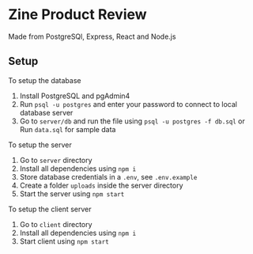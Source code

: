 # Zine Product Review

Made from PostgreSQl, Express, React and Node.js

## Setup

To setup the database

1. Install PostgreSQL and pgAdmin4
2. Run `psql -u postgres` and enter your password to connect to local database server
3. Go to `server/db` and run the file using `psql -u postgres -f db.sql` or Run `data.sql` for sample data

To setup the server

1. Go to `server` directory
2. Install all dependencies using `npm i`
3. Store database credentials in a `.env`, see `.env.example`
4. Create a folder `uploads` inside the server directory
5. Start the server using `npm start`

To setup the client server

1. Go to `client` directory
2. Install all dependencies using `npm i`
3. Start client using `npm start`
